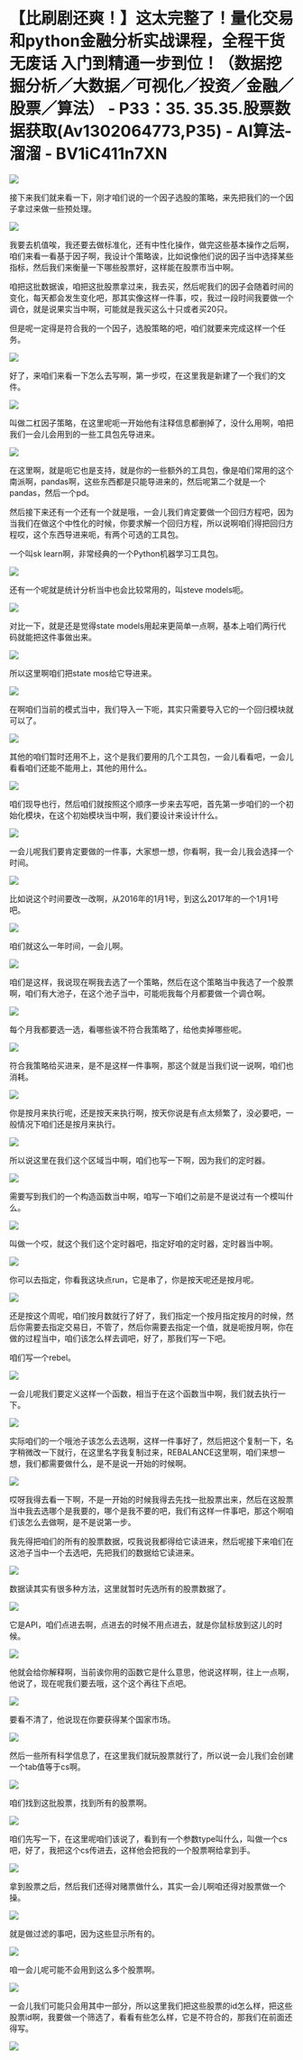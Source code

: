 # 【比刷剧还爽！】这太完整了！量化交易和python金融分析实战课程，全程干货无废话 入门到精通一步到位！（数据挖掘分析／大数据／可视化／投资／金融／股票／算法） - P33：35. 35.35.股票数据获取(Av1302064773,P35) - AI算法-溜溜 - BV1iC411n7XN

![](img/eb86baf1a07aceca3df4153392cad72b_0.png)

接下来我们就来看一下，刚才咱们说的一个因子选股的策略，来先把我们的一个因子拿过来做一些预处理。

![](img/eb86baf1a07aceca3df4153392cad72b_2.png)

我要去机值唉，我还要去做标准化，还有中性化操作，做完这些基本操作之后啊，咱们来看一看基于因子啊，我设计个策略诶，比如说像他们说的因子当中选择某些指标，然后我们来衡量一下哪些股票好，这样能在股票市当中啊。

咱把这批数据诶，咱把这批股票拿过来，我去买，然后呢我们的因子会随着时间的变化，每天都会发生变化吧，那其实像这样一件事，哎，我过一段时间我要做一个调仓，就是说果实当中啊，可能就是我买这么十只或者买20只。

但是呢一定得是符合我的一个因子，选股策略的吧，咱们就要来完成这样一个任务。

![](img/eb86baf1a07aceca3df4153392cad72b_4.png)

好了，来咱们来看一下怎么去写啊，第一步哎，在这里我是新建了一个我们的文件。

![](img/eb86baf1a07aceca3df4153392cad72b_6.png)

叫做二杠因子策略，在这里呢呃一开始他有注释信息都删掉了，没什么用啊，咱把我们一会儿会用到的一些工具包先导进来。



![](img/eb86baf1a07aceca3df4153392cad72b_8.png)

在这里啊，就是呃它也是支持，就是你的一些额外的工具包，像是咱们常用的这个南派啊，pandas啊，这些东西都是只能导进来的，然后呢第二个就是一个pandas，然后一个pd。

然后接下来还有一个还有一个就是哦，一会儿我们肯定要做一个回归方程吧，因为当我们在做这个中性化的时候，你要求解一个回归方程，所以说啊咱们得把回归方程哎，这个东西导进来呃，有两个可选的工具包。

一个叫sk learn啊，非常经典的一个Python机器学习工具包。

![](img/eb86baf1a07aceca3df4153392cad72b_10.png)

还有一个呢就是统计分析当中也会比较常用的，叫steve models呃。

![](img/eb86baf1a07aceca3df4153392cad72b_12.png)

对比一下，就是还是觉得state models用起来更简单一点啊，基本上咱们两行代码就能把这件事做出来。



![](img/eb86baf1a07aceca3df4153392cad72b_14.png)

所以这里啊咱们把state mos给它导进来。

![](img/eb86baf1a07aceca3df4153392cad72b_16.png)

在啊咱们当前的模式当中，我们导入一下呃，其实只需要导入它的一个回归模块就可以了。

![](img/eb86baf1a07aceca3df4153392cad72b_18.png)

其他的咱们暂时还用不上，这个是我们要用的几个工具包，一会儿看看吧，一会儿看看咱们还能不能用上，其他的用什么。



![](img/eb86baf1a07aceca3df4153392cad72b_20.png)

咱们现导也行，然后咱们就按照这个顺序一步来去写吧，首先第一步咱们的一个初始化模块，在这个初始模块当中啊，我们要设计来设计什么。



![](img/eb86baf1a07aceca3df4153392cad72b_22.png)

一会儿呢我们要肯定要做的一件事，大家想一想，你看啊，我一会儿我会选择一个时间。

![](img/eb86baf1a07aceca3df4153392cad72b_24.png)

比如说这个时间要改一改啊，从2016年的1月1号，到这么2017年的一个1月1号吧。

![](img/eb86baf1a07aceca3df4153392cad72b_26.png)

咱们就这么一年时间，一会儿啊。

![](img/eb86baf1a07aceca3df4153392cad72b_28.png)

咱们是这样，我说现在啊我去选了一个策略，然后在这个策略当中我选了一个股票啊，咱们有大池子，在这个池子当中，可能呃我每个月都要做一个调仓啊。



![](img/eb86baf1a07aceca3df4153392cad72b_30.png)

每个月我都要选一选，看哪些诶不符合我策略了，给他卖掉哪些呢。

![](img/eb86baf1a07aceca3df4153392cad72b_32.png)

符合我策略给买进来，是不是这样一件事啊，那这个就是当我们说一说啊，咱们也消耗。

![](img/eb86baf1a07aceca3df4153392cad72b_34.png)

你是按月来执行呢，还是按天来执行啊，按天你说是有点太频繁了，没必要吧，一般情况下咱们还是按月来执行。

![](img/eb86baf1a07aceca3df4153392cad72b_36.png)

所以说这里在我们这个区域当中啊，咱们也写一下啊，因为我们的定时器。

![](img/eb86baf1a07aceca3df4153392cad72b_38.png)

需要写到我们的一个构造函数当中啊，咱写一下咱们之前是不是说过有一个模叫什么。

![](img/eb86baf1a07aceca3df4153392cad72b_40.png)

叫做一个哎，就这个我们这个定时器吧，指定好咱的定时器，定时器当中啊。

![](img/eb86baf1a07aceca3df4153392cad72b_42.png)

你可以去指定，你看我这块点run，它是串了，你是按天呢还是按月呢。

![](img/eb86baf1a07aceca3df4153392cad72b_44.png)

还是按这个周呢，咱们按月数就行了好了，我们指定一个按月指定按月的时候，然后你需要去指定交易日，不管了，然后你需要去指定一个值，就是呃按月啊，你在做的过程当中，咱们该怎么样去调吧，好了，那我们写一下吧。

咱们写一个rebel。

![](img/eb86baf1a07aceca3df4153392cad72b_46.png)

一会儿呢我们要定义这样一个函数，相当于在这个函数当中啊，我们就去执行一下。

![](img/eb86baf1a07aceca3df4153392cad72b_48.png)

实际咱们的一个哦池子该怎么去选啊，这样一件事好了，然后把这个复制一下，名字稍微改一下就行，在这里名字我复制过来，REBALANCE这里啊，咱们来想一想，我们都需要做什么，是不是说一开始的时候啊。



![](img/eb86baf1a07aceca3df4153392cad72b_50.png)

哎呀我得去看一下啊，不是一开始的时候我得去先找一批股票出来，然后在这股票当中我去选哪个是我要的，哪个是我不要的吧，我们有这样一件事吧，那这个啊咱们该怎么去做啊，是不是说第一步。

我先得把咱们的所有的股票数据，哎我说我都得给它读进来，然后呢接下来咱们在这池子当中一个去选吧，先把我们的数据给它读进来。



![](img/eb86baf1a07aceca3df4153392cad72b_52.png)

数据读其实有很多种方法，这里就暂时先选所有的股票数据了。

![](img/eb86baf1a07aceca3df4153392cad72b_54.png)

它是API，咱们点进去啊，点进去的时候不用点进去，就是你鼠标放到这儿的时候。

![](img/eb86baf1a07aceca3df4153392cad72b_56.png)

他就会给你解释啊，当前诶你用的函数它是什么意思，他说这样啊，往上一点啊，他说了，现在呢我们要去哦，这个这个再往下点吧。



![](img/eb86baf1a07aceca3df4153392cad72b_58.png)

要看不清了，他说现在你要获得某个国家市场。

![](img/eb86baf1a07aceca3df4153392cad72b_60.png)

然后一些所有科学信息了，在这里我们就玩股票就行了，所以说一会儿我们会创建一个tab值等于cs啊。

![](img/eb86baf1a07aceca3df4153392cad72b_62.png)

咱们找到这批股票，找到所有的股票啊。

![](img/eb86baf1a07aceca3df4153392cad72b_64.png)

咱们先写一下，在这里呢咱们该说了，看到有一个参数type叫什么，叫做一个cs吧，好了，我把这个cs传进去，这样他会把我的一个股票啊给拿到手。



![](img/eb86baf1a07aceca3df4153392cad72b_66.png)

拿到股票之后，然后我们还得对赌票做什么，其实一会儿啊咱还得对股票做一个操。

![](img/eb86baf1a07aceca3df4153392cad72b_68.png)

就是做过滤的事吧，因为这些显示所有的。

![](img/eb86baf1a07aceca3df4153392cad72b_70.png)

咱一会儿呢可能不会用到这么多个股票啊。

![](img/eb86baf1a07aceca3df4153392cad72b_72.png)

一会儿我们可能只会用其中一部分，所以这里我们把这些股票的id怎么样，把这些股票id啊，我要做一个筛选了，看看有些怎么样，它是不符合的，那我们在前面还得写。



![](img/eb86baf1a07aceca3df4153392cad72b_74.png)